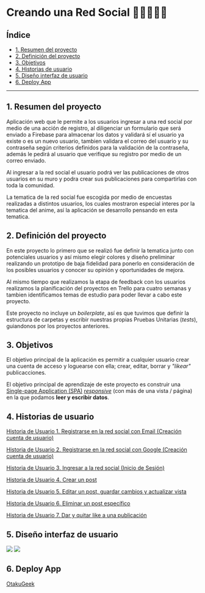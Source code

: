 # Creando una Red Social 💌🐱‍💻🐱‍👓

## Índice

* [1. Resumen del proyecto](#1-resumen-del-proyecto)
* [2. Definición del proyecto](#2-definición-del-proyecto)
* [3. Objetivos](#3-objetivos)
* [4. Historias de usuario](#4-historias-de-usuario)
* [5. Diseño interfaz de usuario](#5-diseño-interfaz-de-usuario)
* [6. Deploy App](#6-deploy-app)


***

## 1. Resumen del proyecto

Aplicación web que le permite a los usuarios ingresar a una red social por medio de una acción de registro, al diligenciar un formulario que será enviado a Firebase para almacenar los datos y validará sí el usuario ya existe o es un nuevo usuario, tambien validara el correo del usuario y su contraseña según criterios definidos para la validación de la contraseña, además le pedirá al usuario que verifique su registro por medio de un correo enviado.

Al ingresar a la red social el usuario podrá ver las publicaciones de otros usuarios en su muro y podra crear sus publicaciones para compartirlas con toda la comunidad.

La tematica de la red social fue escogida por medio de encuestas realizadas a distintos usuarios, los cuales mostraron especial interes por la tematica del anime, así la aplicación se desarrollo pensando en esta tematica.


## 2. Definición del proyecto

En este proyecto lo primero que se realizó fue definir la tematica junto con potenciales usuarios y así mismo elegir colores y diseño preliminar realizando un prototipo de baja fidelidad para ponerlo en consideración de los posibles usuarios y conocer su opinión y oportunidades de mejora.

Al mismo tiempo que realizamos la etapa de feedback con los usuarios realizamos la planificación del proyectos en Trello para cuatro semanas y tambien identificamos temas de estudio para poder llevar a cabo este proyecto.

Este proyecto no incluye un _boilerplate_, así es que tuvimos que definir la estructura de carpetas y escribir nuestras propias Pruebas Unitarias (_tests_), guiandonos por los proyectos anteriores.


## 3. Objetivos

El objetivo principal de la aplicación es permitir a cualquier usuario crear una cuenta de
acceso y loguearse con ella; crear, editar, borrar y _"likear"_ publicacciones.

El objetivo principal de aprendizaje de este proyecto es construir una
[Single-page Application (SPA)](https://es.wikipedia.org/wiki/Single-page_application)
[_responsive_](https://curriculum.laboratoria.la/es/topics/css/02-responsive) (con más de una vista / página)
en la que podamos **leer y escribir datos**.


## 4. Historias de usuario

[Historia de Usuario 1. Registrarse en la red social con Email (Creación cuenta de usuario)](https://trello.com/c/yCSqDVvo/101-hu1-registrarse-en-la-red-social-con-email-creaci%C3%B3n-cuenta-de-usuario)

[Historia de Usuario 2. Registrarse en la red social con Google (Creación cuenta de usuario)](https://trello.com/c/8Ke1XCuz/117-hu2-registrarse-en-la-red-social-con-google-creaci%C3%B3n-cuenta-de-usuario)

[Historia de Usuario 3. Ingresar a la red social (Inicio de Sesión)](https://trello.com/c/4bKWiWvS/93-hu3-ingresar-a-la-red-social-inicio-de-sesi%C3%B3n)

[Historia de Usuario 4. Crear un post](https://trello.com/c/hMJ9md7j/140-hu4-poder-crear-un-post)

[Historia de Usuario 5. Editar un post, guardar cambios y actualizar vista](https://trello.com/c/xxFIOhwC/141-hu5-editar-un-post-guardar-cambios-y-actualizar-vista)

[Historia de Usuario 6. Eliminar un post específico](https://trello.com/c/qsZPgpNQ/142-hu6-poder-eliminar-un-post-espec%C3%ADfico)

[Historia de Usuario 7. Dar y quitar like a una publicación](https://trello.com/c/sh1mTXkg/162-hu7-poder-dar-y-quitar-like-a-una-publicaci%C3%B3n)


## 5. Diseño interfaz de usuario

<img src = "https://trello.com/1/cards/6227f275b1a2f54e4d71d561/attachments/6227f27d9ebeea4cdcfaa268/download/image.png">

<img src = "https://trello.com/1/cards/6227f2f672e7ae265c989edb/attachments/6227f2fa86fee332d79254ad/download/image.png">

## 6. Deploy App
[OtakuGeek](https://kgiselle.github.io/BOG003-social-network/src/index.html)

